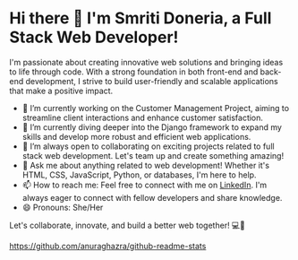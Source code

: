 # Hi there 👋 I'm Smriti Doneria, a Full Stack Web Developer!

I'm passionate about creating innovative web solutions and bringing ideas to life through code. With a strong foundation in both front-end and back-end development, I strive to build user-friendly and scalable applications that make a positive impact.

- 🔭 I’m currently working on the Customer Management Project, aiming to streamline client interactions and enhance customer satisfaction.
- 🌱 I’m currently diving deeper into the Django framework to expand my skills and develop more robust and efficient web applications.
- 👯 I’m always open to collaborating on exciting projects related to full stack web development. Let's team up and create something amazing!
- 💬 Ask me about anything related to web development! Whether it's HTML, CSS, JavaScript, Python, or databases, I'm here to help.
- 📫 How to reach me: Feel free to connect with me on [LinkedIn](https://www.linkedin.com/in/smriti-doneria/). I'm always eager to connect with fellow developers and share knowledge.
- 😄 Pronouns: She/Her

Let's collaborate, innovate, and build a better web together! 💻🚀

https://github.com/anuraghazra/github-readme-stats

